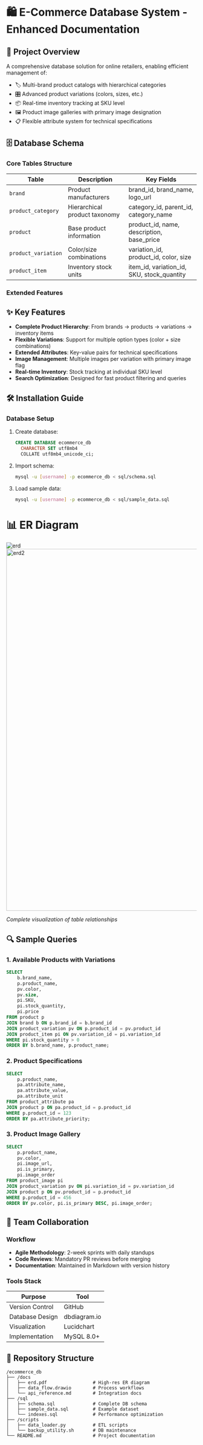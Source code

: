 # 🛍️ E-Commerce Database System - Enhanced Documentation

## 🌟 Project Overview

A comprehensive database solution for online retailers, enabling efficient management of:

- 🏷️ Multi-brand product catalogs with hierarchical categories
- 🎛️ Advanced product variations (colors, sizes, etc.)
- 📦 Real-time inventory tracking at SKU level
- 🖼️ Product image galleries with primary image designation
- 📋 Flexible attribute system for technical specifications

## 🗄️ Database Schema

### Core Tables Structure

| Table | Description | Key Fields |
|-------|-------------|------------|
| `brand` | Product manufacturers | brand_id, brand_name, logo_url |
| `product_category` | Hierarchical product taxonomy | category_id, parent_id, category_name |
| `product` | Base product information | product_id, name, description, base_price |
| `product_variation` | Color/size combinations | variation_id, product_id, color, size |
| `product_item` | Inventory stock units | item_id, variation_id, SKU, stock_quantity |

### Extended Features



## ✨ Key Features

- **Complete Product Hierarchy**: From brands → products → variations → inventory items
- **Flexible Variations**: Support for multiple option types (color + size combinations)
- **Extended Attributes**: Key-value pairs for technical specifications
- **Image Management**: Multiple images per variation with primary image flag
- **Real-time Inventory**: Stock tracking at individual SKU level
- **Search Optimization**: Designed for fast product filtering and queries

## 🛠️ Installation Guide

### Database Setup

1. Create database:
   ```sql
   CREATE DATABASE ecommerce_db 
     CHARACTER SET utf8mb4 
     COLLATE utf8mb4_unicode_ci;
   ```

2. Import schema:
   ```bash
   mysql -u [username] -p ecommerce_db < sql/schema.sql
   ```

3. Load sample data:
   ```bash
   mysql -u [username] -p ecommerce_db < sql/sample_data.sql
   ```

# 📊 ER Diagram
![erd](https://github.com/user-attachments/assets/549034ac-3691-4f76-aaa8-514967182a85)
<img width="955" alt="erd2" src="https://github.com/user-attachments/assets/1f9290bc-a4d6-4e29-96ab-89c8dbedbfbd" />



*Complete visualization of table relationships*

## 🔍 Sample Queries

### 1. Available Products with Variations
```sql
SELECT 
    b.brand_name,
    p.product_name,
    pv.color,
    pv.size,
    pi.SKU,
    pi.stock_quantity,
    pi.price
FROM product p
JOIN brand b ON p.brand_id = b.brand_id
JOIN product_variation pv ON p.product_id = pv.product_id
JOIN product_item pi ON pv.variation_id = pi.variation_id
WHERE pi.stock_quantity > 0
ORDER BY b.brand_name, p.product_name;
```

### 2. Product Specifications
```sql
SELECT 
    p.product_name,
    pa.attribute_name,
    pa.attribute_value,
    pa.attribute_unit
FROM product_attribute pa
JOIN product p ON pa.product_id = p.product_id
WHERE p.product_id = 123
ORDER BY pa.attribute_priority;
```

### 3. Product Image Gallery
```sql
SELECT 
    p.product_name,
    pv.color,
    pi.image_url,
    pi.is_primary,
    pi.image_order
FROM product_image pi
JOIN product_variation pv ON pi.variation_id = pv.variation_id
JOIN product p ON pv.product_id = p.product_id
WHERE p.product_id = 456
ORDER BY pv.color, pi.is_primary DESC, pi.image_order;
```

## 👥 Team Collaboration

### Workflow
- **Agile Methodology**: 2-week sprints with daily standups
- **Code Reviews**: Mandatory PR reviews before merging
- **Documentation**: Maintained in Markdown with version history

### Tools Stack
| Purpose | Tool |
|---------|------|
| Version Control | GitHub |
| Database Design | dbdiagram.io |
| Visualization | Lucidchart |
| Implementation | MySQL 8.0+ |

## 📂 Repository Structure

```
/ecommerce_db
├── /docs
│   ├── erd.pdf                 # High-res ER diagram
│   ├── data_flow.drawio        # Process workflows
│   └── api_reference.md        # Integration docs
├── /sql
│   ├── schema.sql              # Complete DB schema
│   ├── sample_data.sql         # Example dataset
│   └── indexes.sql             # Performance optimization
├── /scripts
│   ├── data_loader.py          # ETL scripts
│   └── backup_utility.sh       # DB maintenance
└── README.md                   # Project documentation
```
